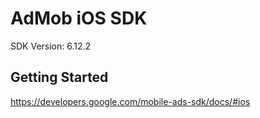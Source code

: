 AdMob iOS SDK
==================================
SDK Version: 6.12.2

Getting Started
----------------------------------
https://developers.google.com/mobile-ads-sdk/docs/#ios